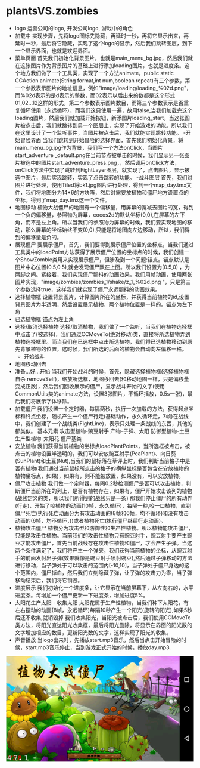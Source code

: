 # plantsVS.zombies

- logo 运营公司的logo, 开发公司logo, 游戏中的角色
- 加载中
    实现步骤，先将logo图标先隐藏，再延时一秒，再将它显示出来，再延时一秒，最后将它隐藏，实现了这个logo的显示，然后我们跳转图层，到下一个显示界面，也就是欢迎界面。
- 菜单页面
    首先我们初始化背景图片，也就是main_menu_bg.jpg，然后我们就在这张图片作为背景图片的基础上进行添加loading图片，也就是进度条。这个地方我们做了一个工具类，实现了一个方法animate，public static CCAction animate(String format,int num,boolean repeat)有三个参数，第一个参数表示图片的地址信息，例如"image/loading/loading_%02d.png"，而%02d表示的是d表示的整数，而02表示以后出来的数都是这个形式01,02...12这样的形式，第二个参数表示图片数目，而第三个参数表示是否重复循环使用（永远循环），而我们这只使用一遍，故用false,当我们加载完这个loading图片，然后我们就加载开始按钮，新添图片loading_start，当这张图片被点击后，我们就跳转到另一个图层上，实现了开始游戏的功能。所以我们在这里设计了一个监听事件，当图片被点击后，我们就能实现跳转功能。
-开始冒险界面
    当我们跳转到开始冒险的选择界面，首先我们初始化背景，将main_menu_bg.jpg作为背景，我们写一个方法onClick，当图片start_adventure
_default.png在当前节点被单击的时候，我们显示另一张图片被选中的图片start_adventure_press.png，，然后调用onClick方法，onClick方法中实现了跳转到FightLayer图层，就实现了，点击图片，显示被选中图片，最后实现跳转，实现了点击跳转的功能。
    -战斗图层
    首先，我们对图片进行处理，使用Tiled将bk1.jpg图片进行处理，得到一个map_day.tmx文件，我们将地图分为14*6的方块阵，然后对需要放植物和僵尸地方设置点的坐标。得到了map_day.tmx这一个文件。
- 地图移动
    植物大战僵尸的地图有一个偏移量，用屏幕的宽减去图片的宽，得到一个负的偏移量，参照物为屏幕，cocos2d的默认坐标(0,0),在屏幕的左下角，而不是左上角。所以当我们的参照物为屏幕的时候，我们要实现地图的移动，那么屏幕的坐标始终不变(0,0),只能是将地图向左边移动，所以，我们得到的偏移量是负的。
- 展现僵尸
    要展示僵尸，首先，我们要得到展示僵尸位置的坐标点，当我们通过工具类中的loadPoint方法获得了展示僵尸位置的坐标点的时候，我们创建一个ShowZombie类用来实现展示僵尸，但涉及到一个问题:锚点。锚点默认是图片中心位置(0.5,0.5),就会发现僵尸飘在上面。所以我们设置为(0.5,0)
，为两脚之间。紧接着，我们实现僵尸颤抖的动画效果，我们用帧动画，使用两张图片实现，"image/zombies/zombies_1/shake/z_1_%02d.png
"，只是第三个参数选择true，这样我们就实现了僵尸永远颤抖的动画效果。
- 选择植物框
    设置背景图片，计算图片所在的坐标，并获得当前植物的id,设置背景图片为半透明，然后设置展示植物，两个植物位置是一样的。锚点为左下角
- 已选植物框
    锚点为左上角
- 选择/取消选择植物
    选择/取消植物，我们做了一个监听，当我们在植物选择框中点击了(被选择)，我们通过CCMoveTo(绝对移动)类，直接将所选植物弄到植物选择框里。而当我们在已选框中点击所选植物，我们将已选植物移动到原先背景植物的位置，这时候，我们所选的后面的植物会自动向左偏移一格。
    - 开始战斗
- 地图移动回去
- 准备...好...开始
    当我们开始战斗的时候，首先，隐藏选择植物框(选择植物框自杀 removeSelf)，缩放所选框，地图移回去(和移动地图一样，只是偏移量变成正数)，然后我们回收展示的僵尸，显示战斗开始的文字(使用CommonUtils类的animate方法，设置3张图片，不循环播放，0.5s一张)，最后我们将展示字体移除。
- 加载僵尸
    我们设置一个定时器，每隔两秒，执行一次加载的方法，获得起点坐标和终点坐标，随机产生一个僵尸行走(基础动作，永久循环走，7帧)在战线中，我们创建了一个战线类(FightLine)，表示只处理一条战线的东西，其他的都类似。
    基本元素
    攻击型植物-豌豆射手 产物-子弹、太阳 防御型植物-土豆 生产型植物-太阳花 僵尸基类
- 安放植物
    我们获得当前植物的坐标点loadPlantPoints，当所选框被点击，被点击的植物设置半透明的，我们可以安放豌豆射手(PeaPlant)、向日葵(SunPlant)和土豆(Nut),当我们的鼠标落在草评上时，我们判断当前格子中是否有植物(我们通过当前鼠标所点击的格子的横纵坐标是否包含在安放植物的植物坐标点，如果)，如果有，则不能被放置，如果没有，可以安放植物。
- 僵尸攻击植物
    我们做一个定时器，每隔0.2秒检测僵尸是否可以攻击植物，判断僵尸当前所在的列上，是否有植物存在，如果有，僵尸开始攻击该列的植物(战线定义的类，所以我们所得到的战线只是一条)
那我们停止僵尸的所有动作(行走)，开始了咬植物的动画(10帧，永久循环)，每隔一秒,咬一口植物，直到僵尸死亡(执行死亡动画分为有攻击动画的(8帧和6帧，均不循环)和没有攻击动画的(6帧，均不循环，))或者植物死亡(执行僵尸继续行走动画)。
- 植物攻击僵尸
    植物分为攻击型和防御性和生产性植物。所以植物能攻击僵尸，只能是攻击性植物。当前我们的攻击性植物只有豌豆射手，豌豆射手要产生豌豆才能攻击僵尸，首先当前战线存在攻击性植物和僵尸，才会产生子弹。当这两个条件满足了，我们将产生一个弹夹，我们获得当前植物的坐标，从豌豆射手的前面发射出子弹(效果就像是豌豆射手喷射豌豆),然后通过子弹移动的方法进行移动，当子弹处于可以攻击的范围内[-10,10]，当子弹处于僵尸身边的这个范围内，僵尸掉血，然后我们立刻隐藏子弹，让子弹的攻击力为零，当子弹移动结束后，我们将它销毁。
- 进度展示
    我们初始化一个进度条，让它显示在当前屏幕下，从左向右的，水平进度条。每增加一个僵尸更新一下进度条，增加进度5%。
- 太阳花生产太阳 - 收集太阳
    太阳花属于生产性植物，当我们种下太阳花，有左右摆动的动画(8帧，永远循环)每隔10秒产生一个阳光(旋转的阳光),如果5秒后还不收集,就销毁掉
我们收集阳光，当阳光被点击后，我们使用CCMoveTo类方法，将阳光直达阳光收集框，最后将阳光删除，将显示在界面的阳光数的文字增加相应的数目，更新阳光数的文字，这样实现了阳光的收集。
- 声音播放
    当logo出来时，先播放start.mp3音乐，然后当点击开始冒险的时候，start.mp3音乐停止，当到游戏正式开始的时候，播放day.mp3.


![Alt text](https://github.com/ttanzhiqiang/plantsVS.zombies/blob/master/1.png)
